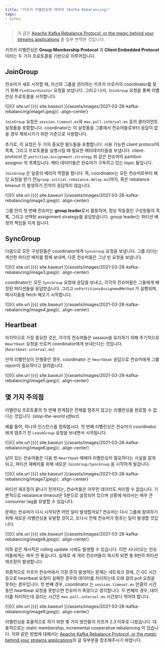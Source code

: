 ```yaml
---
title: "카프카 리벨런싱에 대하여 (Kafka Rebalancing)"
tags:
- kafka
---
```


> 이 글은 [Apache Kafka Rebalance Protocol, or the magic behind your streams applications](https://medium.com/streamthoughts/apache-kafka-rebalance-protocol-or-the-magic-behind-your-streams-applications-e94baf68e4f2) 을 일부 번역한 것입니다.

카프카 리벨런싱은 **Group Membership Protocol** 과 **Client Embedded Protocol** 이라는 두 가지 프로토콜을 기반으로 이루어집니다.

## JoinGroup

컨슈머가 새로 시작할 때, 자신의 그룹을 관리하는 카프카 브로커의 coordinator를 찾기 위해 `FindCoordinator` 요청을 보냅니다.
그리고 나서, `JoinGroup` 요청을 통해 리벨런싱 프로토콜을 시작합니다.

![]({{ site.url }}{{ site.baseurl }}/assets/images/2021-03-28-kafka-rebalancing/image1.jpeg){: .align-center}

`JoinGroup` 요청은 `session.timeout.ms`와 `max.poll.interval.ms` 등의 클라이언트 설정들을 포함합니다.
coordinator는 이 설정들을 그룹에서 컨슈머들로부터 응답이 없을 경우 제외시키기 위한 기준으로 사용합니다.

추가로, 이 요청은 두 가지 중요한 필드들을 포함합니다: 사용 가능한 client protocol의 목록, 그리고 프로토콜을 실행시킬 때 필요한 메타데이터들을 보냅니다.
client-protocol 은 `partition.assignment.strategy` 와 같은 컨슈머의 partition assignor 의 목록입니다.
메타 데이터들은 컨슈머가 구독하고 있는 topic 들입니다.

`JoinGroup` 은 일종의 베리어 역할을 합니다. 
즉, coordinator는 모든 컨슈머로부터 해당 요청을 받기 전(`group.initial.rebalance.delay.ms`)까지, 혹은 rebalance timeout 이 발생하기 전까지 응답하지 않습니다.

![]({{ site.url }}{{ site.baseurl }}/assets/images/2021-03-28-kafka-rebalancing/image2.jpeg){: .align-center}

그룹 안의 첫 번째 컨슈머는 **group leader**로서 활동하며, 정상 작동중인 구성원들의 목록, 그리고 선택된 assignment strategy를 응답받습니다.
group leader는 파티션 배정의 책임을 지게 됩니다.

## SyncGroup

다음으로 모든 구성원들은 coordinator에게 `SyncGroup` 요청을 보냅니다. 
그룹 리더는 계산한 파티션 배치를 함께 보내며, 다른 컨슈머들은 그냥 빈 요청을 보냅니다.

![]({{ site.url }}{{ site.baseurl }}/assets/images/2021-03-28-kafka-rebalancing/image3.jpeg){: .align-center}

coordinator는 모든 `SyncGroup` 요청에 응답을 보내고, 각각의 컨슈머들은 그들에게 배정된 파티션들을 응답받습니다.
그리고 `onPartitionsAssignmedMethod` 가 실행되며, 메시지들을 fetch 해오기 시작합니다.

![]({{ site.url }}{{ site.baseurl }}/assets/images/2021-03-28-kafka-rebalancing/image4.jpeg){: .align-center}

## Heartbeat

마지막으로 가장 중요한 것은, 각각의 컨슈머들은 session을 유지하기 위해 주기적으로 `Heartbeat` 요청을 브로커 coordinator에게 보내는다는 것입니다.(`heartbeat.interval.ms`)

만약 리벨런싱이 진행중인 경우, coordinator 는 `Heartbeat` 응답으로 컨슈머에게 그룹 rejoin이 필요하다고 알려줍니다.

![]({{ site.url }}{{ site.baseurl }}/assets/images/2021-03-28-kafka-rebalancing/image5.jpeg){: .align-center}

## 몇 가지 주의점

리벨런싱 프로토콜의 첫 번째 한계점은 전체를 멈추지 않고는 리벨런싱을 완료할 수 없다는 것입니다. (*stop-the-world effect*)

예룰 들어, 하나의 인스턴스를 멈춰봅시다.
첫 번째 리벨런싱은 컨슈머가 coordinator에게 멈추기 전 `LeaveGroup` 요청을 보내면서 시작됩니다.

![]({{ site.url }}{{ site.baseurl }}/assets/images/2021-03-28-kafka-rebalancing/image6.jpeg){: .align-center}

남아 있는 컨슈머들은 다음 번 `Heartbeat` 때에야 리벨런싱이 필요하다는 사실을 알게 되고, 파티션 재배치를 위해 새로운 `JoinGroup/SyncGroup` 을 시작하게 될겁니다.

![]({{ site.url }}{{ site.baseurl }}/assets/images/2021-03-28-kafka-rebalancing/image7.jpeg){: .align-center}

파티션 재조정이 끝나기 전까지는, 컨슈머들은 아무런 데이터도 처리할 수 없습니다. 
기본적으로 rebalance timeout은 5분으로 설정되어 있으며 상황에 따라서는 매우 큰 consumer-lag을 유발할 수 있습니다.

문제는 컨슈머가 다시 시작되면 어떤 일이 발생할까요? 컨슈머는 다시 그룹에 참여하기 위해 새로운 리벨런싱을 유발할 것이고, 또다시 전체 컨슈머가 멈추는 일이 발생할 것입니다. 

![]({{ site.url }}{{ site.baseurl }}/assets/images/2021-03-28-kafka-rebalancing/image8.jpeg){: .align-center}

이와 같은 재시작은 rolling update 시에도 발생할 수 있습니다.
이런 시나리오는 컨슈머들에게는 매우 안 좋습니다.
실제로 세 개의 컨슈머들이 재시작 되면 총 6번의 파티션 재조정이 발생합니다.

최종적으로 카프카 컨슈머에서 가장 흔히 발생하는 문제는 네트워크 장애, 긴 GC 시간 등으로 heartbeat 요청이 실패한 경우와
데이터를 처리하는데 오래 걸려 poll 요청을 못하는 경우입니다.
첫 번째 경우, coordinator 는 `session.timeout.ms` 만큼의 시간동안 heartbeat 요청을 못받으면 컨슈머가 죽었다고 생각합니다.
두 번째의 경우, 데이터를 처리하는데 걸리는 시간은 `max.poll.interval.ms` 시간보다 적어야 합니다.

![]({{ site.url }}{{ site.baseurl }}/assets/images/2021-03-28-kafka-rebalancing/image9.jpeg){: .align-center}

리벨런싱을 효율적으로 하기 위한 몇 가지 방안들이 카프카 2.3 이후로 나왔습니다.
대표적으로는 static membership, incremental cooperative rebalancing 이 있습니다.
이와 같은 방법에 대해서는 [Apache Kafka Rebalance Protocol, or the magic behind your streams applications](https://medium.com/streamthoughts/apache-kafka-rebalance-protocol-or-the-magic-behind-your-streams-applications-e94baf68e4f2)의 글 뒷부분을 참조해주시기 바랍니다.


